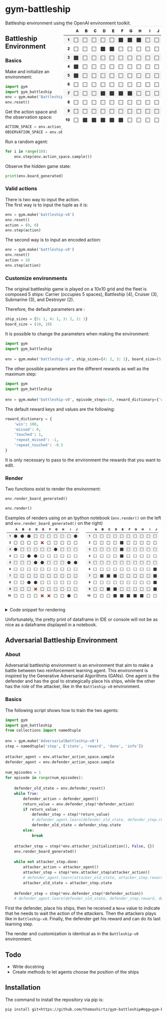 # gym-battleship
Battleship environment using the OpenAI environment toolkit.<img align="right" width="320"  src="battleship.png"> 

## Battleship Environment
### Basics

Make and initialize an environment:
```python
import gym
import gym_battleship
env = gym.make('Battleship-v0')
env.reset()
```

Get the action space and the observation space:
```python
ACTION_SPACE = env.action_space.n
OBSERVATION_SPACE = env.observation_space.shape[0]
```

Run a random agent:
```python
for i in range(10):
    env.step(env.action_space.sample())
```

Observe the hidden game state:
```python
print(env.board_generated)
```
### Valid actions

There is two way to input the action.  
The first way is to input the tuple as it is:
```python
env = gym.make('battleship-v0')
env.reset()
action = (0, 0)
env.step(action)
```

The second way is to input an encoded action:
```python
env = gym.make('battleship-v0')
env.reset()
action = 10
env.step(action)
```

### Customize environments

The original battleship game is played on a 10x10 grid and the fleet is composed 5 ships:  Carrier (occupies 5 spaces), Battleship (4), Cruiser (3), Submarine (3), and Destroyer (2).  

Therefore, the default parameters are :
```python
ship_sizes = {5: 1, 4: 1, 3: 2, 2: 1}
board_size = (10, 10)
```

It is possible to change the parameters when making the environment:
```python
import gym
import gym_battleship

env = gym.make('battleship-v0', ship_sizes={4: 2, 3: 1}, board_size=(5, 5))
```

The other possible parameters are the different rewards as well as the maximum step:
```python
import gym
import gym_battleship

env = gym.make('battleship-v0', episode_steps=10, reward_dictionary={'win': 200})
```

The default reward keys and values are the following:
```python
reward_dictionary = {
    'win': 100,
    'missed': 0,
    'touched': 1,
    'repeat_missed': -1,
    'repeat_touched': -0.5
}
```
It is only necessary to pass to the environment the rewards that you want to edit.

### Render

Two functions exist to render the environment:
```python
env.render_board_generated()
```
```python
env.render()
```
Examples of renders using on an Ipython notebook (`env.render()` on the left and `env.render_board_generated()` on the right)
![ipython-render](ipython-render.jpg)

<details>
    <summary>Code snippet for rendering</summary>

        import gym
        import gym_battleship

        env = gym.make('battleship-v0')
        env.reset()

        for i in range(10):
            env.step(env.action_space.sample())
            env.render()

        env.render_board_generated()
        
</details>

Unfortunately, the pretty print of dataframe in IDE or console will not be as nice as a dataframe displayed in a notebook.

## Adversarial Battleship Environment

### About
Adversarial battleship environment is an environment that aim to make a battle between two reinforcement learning agent.
This environment is inspired by the Generative Adversarial Algorithms (GANs).
One agent is the defender and has the goal to strategically place his ships, while the other has the role of the attacker,
like in the `Battleship-v0` environment.

### Basics

The following script shows how to train the two agents:

```python
import gym
import gym_battleship
from collections import namedtuple

env = gym.make('AdversarialBattleship-v0')
step = namedtuple('step', ['state', 'reward', 'done', 'info'])

attacker_agent = env.attacker_action_space.sample
defender_agent = env.defender_action_space.sample

num_episodes = 1
for episode in range(num_episodes):

    defender_old_state = env.defender_reset()
    while True:
        defender_action = defender_agent()
        return_value = env.defender_step(*defender_action)
        if return_value:
            defender_step = step(*return_value)
            # defender_agent.learn(defender_old_state, defender_step.reward, defender_step.state, defender_step.done)
            defender_old_state = defender_step.state
        else:
            break

    attacker_step = step(*env.attacker_initialization(), False, {})
    env.render_board_generated()

    while not attacker_step.done:
        attacker_action = attacker_agent()
        attacker_step = step(*env.attacker_step(attacker_action))
        # defender_agent.learn(attacker_old_state, attacker_step.reward, attacker_step.state, attacker_step.done)
        attacker_old_state = attacker_step.state

    defender_step = step(*env.defender_step(*defender_action))
    # defender_agent.learn(defender_old_state, defender_step.reward, defender_step.state, defender_step.done)
```

First the defender, place his ships, then he received a `None` value to indicate that he needs to wait the action of the
attackers. Then the attackers plays like in `Battleship-v0`. Finally, the defender get his reward and can do its last
learning step.

The render and customization is identical as in the `Battleship-v0` environment.

## Todo

- Write docstring
- Create methods to let agents choose the position of the ships

## Installation

The command to install the repository via pip is:
```bash
pip install git+https://github.com/thomashirtz/gym-battleship#egg=gym-battleship
```
